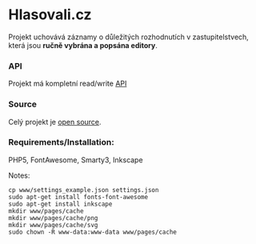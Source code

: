 # Hlasovali.cz

Projekt uchovává záznamy o důležitých rozhodnutích v zastupitelstvech, která jsou **ručně vybrána a popsána editory**.

### API
Projekt má kompletní read/write [API](https://github.com/michalskop/hlasovali.cz/blob/master/api/README.md)

### Source
Celý projekt je [open source](https://github.com/michalskop/hlasovali.cz).

### Requirements/Installation:
PHP5, FontAwesome, Smarty3, Inkscape


Notes:
```
cp www/settings_example.json settings.json
sudo apt-get install fonts-font-awesome
sudo apt-get install inkscape
mkdir www/pages/cache
mkdir www/pages/cache/png
mkdir www/pages/cache/svg
sudo chown -R www-data:www-data www/pages/cache

```

